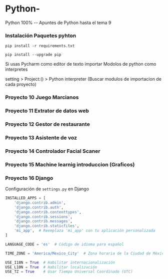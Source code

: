 # Python-
Python 100% 
-- Apuntes de Python hasta el tema 9 

### Instalación Paquetes pyhton
```shell
pip install -r requirements.txt
```

```shell
pip install --upgrade pip
```
Si usas Pycharm como editor de texto importar Modolos de python como interpretes <br>

setting > Project:() > Python interpreter (Buscar modulos de importacion de cada proyecto)

### Proyecto 10 Juego Marcianos
### Proyecto 11 Extrator de datos web
### Proyecto 12 Gestor de restaurante
### Proyecto 13 Asistente de voz
### Proyecto 14 Controlador Facial Scaner
### Proyecto 15 Machine learnig introduccion (Graficos) 
### Proyecto 16 Django 
Configuración de `settings.py` en Django

```python
INSTALLED_APPS = [
    'django.contrib.admin',
    'django.contrib.auth',
    'django.contrib.contenttypes',
    'django.contrib.sessions',
    'django.contrib.messages',
    'django.contrib.staticfiles',
    'mi_app',  # Reemplaza 'mi_app' con tu aplicación personalizada
]

LANGUAGE_CODE = 'es'  # Código de idioma para español

TIME_ZONE = 'America/Mexico_City'  # Zona horaria de la Ciudad de México

USE_I18N = True  # Habilitar internacionalización
USE_L10N = True  # Habilitar localización
USE_TZ = True    # Usar Tiempo Universal Coordinado (UTC)
